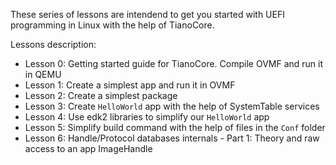 These series of lessons are intendend to get you started with UEFI programming in Linux with the help of TianoCore.

Lessons description:

- Lesson 0: Getting started guide for TianoCore. Compile OVMF and run it in QEMU
- Lesson 1: Create a simplest app and run it in OVMF
- Lesson 2: Create a simplest package
- Lesson 3: Create `HelloWorld` app with the help of SystemTable services
- Lesson 4: Use edk2 libraries to simplify our `HelloWorld` app
- Lesson 5: Simplify build command with the help of files in the `Conf` folder
- Lesson 6: Handle/Protocol databases internals - Part 1: Theory and raw access to an app ImageHandle


